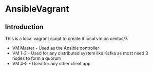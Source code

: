 # AnsibleVagrant

## Introduction

This is a local vagrant script to create 6 local vm on centos/7.

* VM Master - Used as the Ansible controller
* VM 1-3 - Used for any distributed system like Kafka as most need 3 nodes to form a quorum
* VM 4-5 - Used for any other client app
